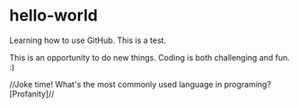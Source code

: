 # hello-world
Learning how to use GitHub. This is a test.

This is an opportunity to do new things.
Coding is both challenging and fun.
:)


//Joke time! What's the most commonly used language in programing? [Profanity]//
